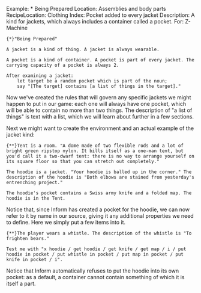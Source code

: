 Example: * Being Prepared
Location: Assemblies and body parts
RecipeLocation: Clothing
Index: Pocket added to every jacket
Description: A kind for jackets, which always includes a container called a pocket.
For: Z-Machine

  

``` inform7
{*}"Being Prepared"

A jacket is a kind of thing. A jacket is always wearable.

A pocket is a kind of container. A pocket is part of every jacket. The carrying capacity of a pocket is always 2.

After examining a jacket:
	let target be a random pocket which is part of the noun;
	say "[The target] contains [a list of things in the target]."
```

  
Now we've created the rules that will govern any specific jackets we might happen to put in our game: each one will always have one pocket, which will be able to contain no more than two things. The description of "a list of things" is text with a list, which we will learn about further in a few sections.

  
Next we might want to create the environment and an actual example of the jacket kind:

  

``` inform7
{**}Tent is a room. "A dome made of two flexible rods and a lot of bright green ripstop nylon. It bills itself as a one-man tent, but you'd call it a two-dwarf tent: there is no way to arrange yourself on its square floor so that you can stretch out completely."

The hoodie is a jacket. "Your hoodie is balled up in the corner." The description of the hoodie is "Both elbows are stained from yesterday's entrenching project."

The hoodie's pocket contains a Swiss army knife and a folded map. The hoodie is in the Tent.
```

  
Notice that, since Inform has created a pocket for the hoodie, we can now refer to it by name in our source, giving it any additional properties we need to define. Here we simply put a few items into it.

  

``` inform7
{**}The player wears a whistle. The description of the whistle is "To frighten bears."

Test me with "x hoodie / get hoodie / get knife / get map / i / put hoodie in pocket / put whistle in pocket / put map in pocket / put knife in pocket / i".
```

  
Notice that Inform automatically refuses to put the hoodie into its own pocket: as a default, a container cannot contain something of which it is itself a part.

